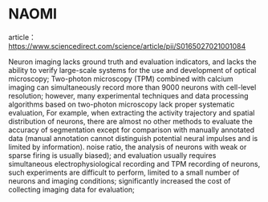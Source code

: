 # NAOMI
 article：https://www.sciencedirect.com/science/article/pii/S0165027021001084

Neuron imaging lacks ground truth and evaluation indicators, and lacks the ability to verify large-scale systems for the use and development of optical microscopy;
Two-photon microscopy (TPM) combined with calcium imaging can simultaneously record more than 9000 neurons with cell-level resolution; however, many experimental techniques and data processing algorithms based on two-photon microscopy lack proper systematic evaluation, For example, when extracting the activity trajectory and spatial distribution of neurons, there are almost no other methods to evaluate the accuracy of segmentation except for comparison with manually annotated data (manual annotation cannot distinguish potential neural impulses and is limited by information). noise ratio, the analysis of neurons with weak or sparse firing is usually biased); and evaluation usually requires simultaneous electrophysiological recording and TPM recording of neurons, such experiments are difficult to perform, limited to a small number of neurons and imaging conditions; significantly increased the cost of collecting imaging data for evaluation;
